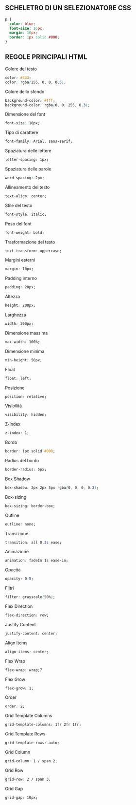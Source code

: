 ## SCHELETRO DI UN SELEZIONATORE CSS

```css
p {
  color: blue;
  font-size: 16px;
  margin: 10px;
  border: 1px solid #000;
}
```

## REGOLE PRINCIPALI HTML

Colore del testo

```css
color: #333;
color: rgba(255, 0, 0, 0.5);
```

Colore dello sfondo

```css
background-color: #fff;
background-color: rgba(0, 0, 255, 0.3);
```

Dimensione del font

```css
font-size: 16px;
```

Tipo di carattere

```css
font-family: Arial, sans-serif;
```

Spaziatura delle lettere

```css
letter-spacing: 1px;
```

Spaziatura delle parole

```css
word-spacing: 2px;
```

Allineamento del testo

```css
text-align: center;
```

Stile del testo

```css
font-style: italic;
```

Peso del font

```css
font-weight: bold;
```

Trasformazione del testo

```css
text-transform: uppercase;
```

Margini esterni

```css
margin: 10px;
```

Padding interno

```css
padding: 20px;
```

Altezza

```css
height: 200px;
```

Larghezza

```css
width: 300px;
```

Dimensione massima

```css
max-width: 100%;
```

Dimensione minima

```css
min-height: 50px;
```

Float

```css
float: left;
```

Posizione

```css
position: relative;
```

Visibilità

```css
visibility: hidden;
```

Z-index

```css
z-index: 1;
```

Bordo

```css
border: 1px solid #000;
```

Radius del bordo

```css
border-radius: 5px;
```

Box Shadow

```css
box-shadow: 2px 2px 5px rgba(0, 0, 0, 0.3);
```

Box-sizing

```css
box-sizing: border-box;
```

Outline

```css
outline: none;
```

Transizione

```css
transition: all 0.3s ease;
```

Animazione

```css
animation: fadeIn 1s ease-in;
```

Opacità

```css
opacity: 0.5;
```

Filtri

```css
filter: grayscale(50%);
```

Flex Direction

```css
flex-direction: row;
```

Justify Content

```css
justify-content: center;
```

Align Items

```css
align-items: center;
```

Flex Wrap

```css
flex-wrap: wrap;7
```

Flex Grow

```css
flex-grow: 1;
```

Order

```css
order: 2;
```

Grid Template Columns

```css
grid-template-columns: 1fr 2fr 1fr;
```

Grid Template Rows

```css
grid-template-rows: auto;
```

Grid Column

```css
grid-column: 1 / span 2;
```

Grid Row

```css
grid-row: 2 / span 3;
```

Grid Gap

```css
grid-gap: 10px;
```
